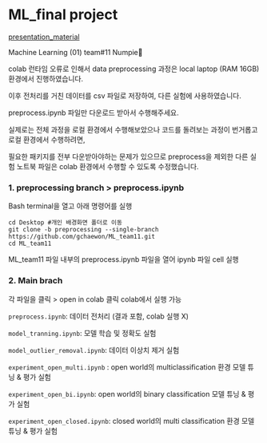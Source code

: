 # ML_final project
[presentation_material](https://drive.google.com/file/d/1Wmk_NQQ6-3M3g4cU-ypfDbQ2yhRM_tpO/view?usp=sharing)

Machine Learning (01) team#11 Numpie🥧 

colab 런타임 오류로 인해서 data preprocessing 과정은 local laptop (RAM 16GB) 환경에서 진행하였습니다.

이후 전처리를 거친 데이터를 csv 파일로 저장하여, 다른 실험에 사용하였습니다. 

preprocess.ipynb 파일만 다운로드 받아서 수행해주세요. 

실제로는 전체 과정을 로컬 환경에서 수행해보았으나 코드를 돌려보는 과정이 번거롭고 로컬 환경에서 수행하려면,

필요한 패키지를 전부 다운받아야하는 문제가 있으므로 preprocess을 제외한 다른 실험 노트북 파일은 colab 환경에서 수행할 수 있도록 수정했습니다. 

### 1. preprocessing branch > preprocess.ipynb

Bash terminal을 열고 아래 명령어를 실행
```
cd Desktop #개인 배경화면 폴더로 이동
git clone -b preprocessing --single-branch https://github.com/gchaewon/ML_team11.git
cd ML_team11

```
ML_team11 파일 내부의 preprocess.ipynb 파일을 열어 ipynb 파일 cell 실행

### 2. Main brach
각 파일을 클릭 > open in colab 클릭  colab에서 실행 가능 

```preprocess.ipynb```:  데이터 전처리 (결과 포함, colab 실행 X)

```model_tranning.ipynb```:  모델 학습 및 정확도 실험 

```model_outlier_removal.ipynb```: 데이터 이상치 제거 실험

```experiment_open_multi.ipynb``` : open world의 multiclassification 환경 모델 튜닝 & 평가 실험

```experiment_open_bi.ipynb```: open world의 binary classification 모델 튜닝 & 평가 실험

```experiment_open_closed.ipynb```: closed world의 multi classification 환경 모델 튜닝 & 평가 실험
